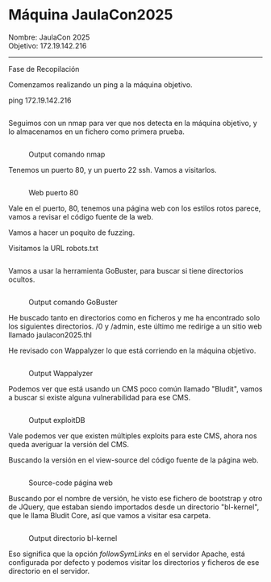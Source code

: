 # Máquina JaulaCon2025

Nombre: JaulaCon 2025\
Objetivo: 172.19.142.216

***

Fase de Recopilación

Comenzamos realizando un ping a la máquina objetivo.

ping 172.19.142.216

<figure><img src="../.gitbook/assets/image (23).png" alt=""><figcaption></figcaption></figure>

Seguimos con un nmap para ver que nos detecta en la máquina objetivo, y lo almacenamos en un fichero como primera prueba.

<figure><img src="../.gitbook/assets/image (24).png" alt=""><figcaption><p>Output comando nmap</p></figcaption></figure>

Tenemos un puerto 80, y un puerto 22 ssh. Vamos a visitarlos.

<figure><img src="../.gitbook/assets/image (25).png" alt=""><figcaption><p>Web puerto 80</p></figcaption></figure>

Vale en el puerto, 80, tenemos una página web con los estilos rotos parece, vamos a revisar el código fuente de la web.

Vamos a hacer un poquito de fuzzing.

Visitamos la URL robots.txt

<figure><img src="../.gitbook/assets/image (26).png" alt=""><figcaption></figcaption></figure>

Vamos a usar la herramienta GoBuster, para buscar si tiene directorios ocultos.

<figure><img src="../.gitbook/assets/image (1) (1) (1) (1).png" alt=""><figcaption><p>Output comando GoBuster</p></figcaption></figure>

He buscado tanto en directorios como en ficheros y me ha encontrado solo los siguientes directorios. /0 y /admin, este último me redirige a un sitio web llamado jaulacon2025.thl

He revisado con Wappalyzer lo que está corriendo en la máquina objetivo.

<figure><img src="../.gitbook/assets/image (1) (1) (1) (1) (1).png" alt=""><figcaption><p>Output Wappalyzer</p></figcaption></figure>

Podemos ver que está usando un CMS poco común llamado "Bludit", vamos a buscar si existe alguna vulnerabilidad para ese CMS.

<figure><img src="../.gitbook/assets/image (2) (1) (1).png" alt=""><figcaption><p>Output exploitDB</p></figcaption></figure>

Vale podemos ver que existen múltiples exploits para este CMS, ahora nos queda averiguar la versión del CMS.

Buscando la versión en el view-source del código fuente de la página web.

<figure><img src="../.gitbook/assets/image (3) (1).png" alt=""><figcaption><p>Source-code página web</p></figcaption></figure>

Buscando por el nombre de versión, he visto ese fichero de bootstrap y otro de JQuery, que estaban siendo importados desde un directorio "bl-kernel", que le llama Bludit Core, así que vamos a visitar esa carpeta.

<figure><img src="../.gitbook/assets/image (4) (1).png" alt=""><figcaption><p>Output directorio bl-kernel</p></figcaption></figure>

Eso significa que la opción _followSymLinks_ en el servidor Apache, está configurada por defecto y podemos visitar los directorios y ficheros de ese directorio en el servidor.

<figure><img src="../.gitbook/assets/image (5) (1).png" alt=""><figcaption></figcaption></figure>
